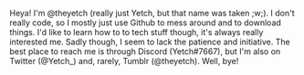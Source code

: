 Heya!
I'm @theyetch (really just Yetch, but that name was taken ;w;). I don't really code, so I mostly just use Github to mess around and to download things.
I'd like to learn how to to tech stuff though, it's always really interested me. Sadly though, I seem to lack the patience and initiative.
The best place to reach me is through Discord (Yetch#7667), but I'm also on Twitter (@Yetch_) and, rarely, Tumblr (@theyetch).
Well, bye!
<!---
theyetch/theyetch is a ✨ special ✨ repository because its `README.md` (this file) appears on your GitHub profile.
You can click the Preview link to take a look at your changes.
--->

